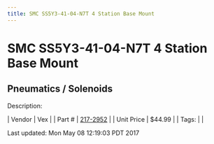 ```yaml
---
title: SMC SS5Y3-41-04-N7T 4 Station Base Mount
---
```


# SMC SS5Y3-41-04-N7T 4 Station Base Mount
## Pneumatics / Solenoids
Description: 	 

| Vendor | Vex | 
| Part # | [217-2952](http://www.vexrobotics.com/solenoids-and-manifolds.html) | 
| Unit Price | $44.99 | 
| Tags: |  | 

Last updated: Mon May 08 12:19:03 PDT 2017
